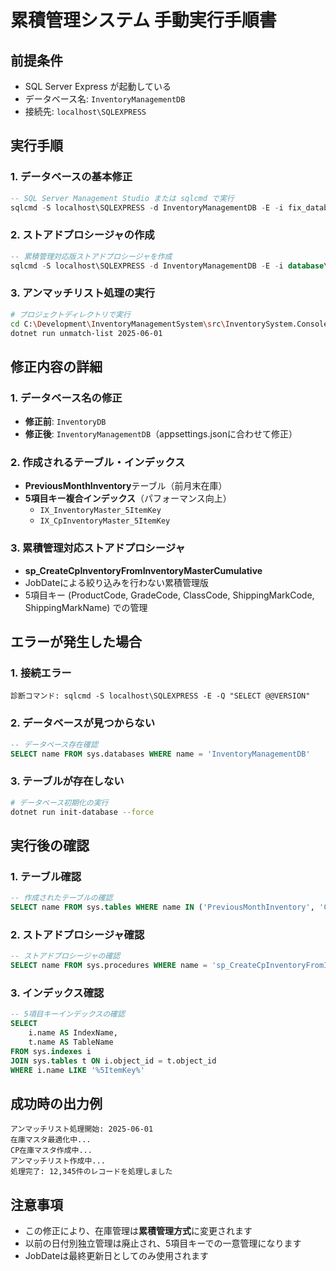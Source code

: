# 累積管理システム 手動実行手順書

## 前提条件
- SQL Server Express が起動している
- データベース名: `InventoryManagementDB` 
- 接続先: `localhost\SQLEXPRESS`

## 実行手順

### 1. データベースの基本修正
```sql
-- SQL Server Management Studio または sqlcmd で実行
sqlcmd -S localhost\SQLEXPRESS -d InventoryManagementDB -E -i fix_database_corrected.sql
```

### 2. ストアドプロシージャの作成
```sql
-- 累積管理対応版ストアドプロシージャを作成
sqlcmd -S localhost\SQLEXPRESS -d InventoryManagementDB -E -i database\procedures\sp_CreateCpInventoryFromInventoryMasterCumulative.sql
```

### 3. アンマッチリスト処理の実行
```bash
# プロジェクトディレクトリで実行
cd C:\Development\InventoryManagementSystem\src\InventorySystem.Console
dotnet run unmatch-list 2025-06-01
```

## 修正内容の詳細

### 1. データベース名の修正
- **修正前**: `InventoryDB`
- **修正後**: `InventoryManagementDB`（appsettings.jsonに合わせて修正）

### 2. 作成されるテーブル・インデックス
- **PreviousMonthInventory**テーブル（前月末在庫）
- **5項目キー複合インデックス**（パフォーマンス向上）
  - `IX_InventoryMaster_5ItemKey`
  - `IX_CpInventoryMaster_5ItemKey`

### 3. 累積管理対応ストアドプロシージャ
- **sp_CreateCpInventoryFromInventoryMasterCumulative**
- JobDateによる絞り込みを行わない累積管理版
- 5項目キー (ProductCode, GradeCode, ClassCode, ShippingMarkCode, ShippingMarkName) での管理

## エラーが発生した場合

### 1. 接続エラー
```
診断コマンド: sqlcmd -S localhost\SQLEXPRESS -E -Q "SELECT @@VERSION"
```

### 2. データベースが見つからない
```sql
-- データベース存在確認
SELECT name FROM sys.databases WHERE name = 'InventoryManagementDB'
```

### 3. テーブルが存在しない
```bash
# データベース初期化の実行
dotnet run init-database --force
```

## 実行後の確認

### 1. テーブル確認
```sql
-- 作成されたテーブルの確認
SELECT name FROM sys.tables WHERE name IN ('PreviousMonthInventory', 'CpInventoryMaster', 'InventoryMaster')
```

### 2. ストアドプロシージャ確認
```sql
-- ストアドプロシージャの確認
SELECT name FROM sys.procedures WHERE name = 'sp_CreateCpInventoryFromInventoryMasterCumulative'
```

### 3. インデックス確認
```sql
-- 5項目キーインデックスの確認
SELECT 
    i.name AS IndexName,
    t.name AS TableName
FROM sys.indexes i
JOIN sys.tables t ON i.object_id = t.object_id
WHERE i.name LIKE '%5ItemKey%'
```

## 成功時の出力例
```
アンマッチリスト処理開始: 2025-06-01
在庫マスタ最適化中...
CP在庫マスタ作成中...
アンマッチリスト作成中...
処理完了: 12,345件のレコードを処理しました
```

## 注意事項
- この修正により、在庫管理は**累積管理方式**に変更されます
- 以前の日付別独立管理は廃止され、5項目キーでの一意管理になります
- JobDateは最終更新日としてのみ使用されます